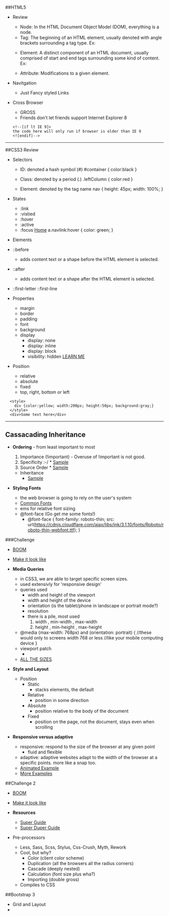 ##HTML5
* Review
  * Node: In the HTML Document Object Model (DOM), everything is a node.
  * Tag: The beginning of an HTML element, usually denoted with angle brackets surrounding a tag type. Ex: <p>
  * Element: A distinct component of an HTML document, usually comprised of start and end tags surrounding some kind of content. Ex: <p></p>
  * Attribute: Modifications to a given element.

* Navitgation
  * Just Fancy styled Links
* Cross Browser
  * GROSS
  * Friends don't let friends support Internet Explorer 8
  ```
  <!--[if lt IE 9]>
  the code here will only run if browser is older than IE 9
  <![endif]-->
  ```

---

##CSS3 Review
* Selectors
  * ID: denoted a hash symbol (#)
   #container {
    color:black
  }

  * Class: denoted by a period (.)
    .leftColumn {
      color:red
    }

  * Element: denoted by the tag name
    nav {
      height: 45px;
      width: 100%;
    }
* States
  * :link
  * :vistied
  * :hover
  * :active
  * :focus
  <a class="navlink" href="#">Home</a>
  a.navlink:hover {
    color: green;
  }

* Elements
* ::before 
  * adds content text or a shape before the HTML element is selected.
* ::after 
  * adds content text or a shape after the HTML element is selected.
* ::first-letter ::first-line

* Properties 
  * margin 
  * border
  * padding
  * font 
  * background
  * display 
    * display: none
    * display: inline
    * display: block
    * visibility: hidden
  [LEARN ME](https://resources.api.exeterlms.com/Resources/5cdb8f9b-3ac6-4ac7-93fe-83dd21bb5032)

* Position
  * relative
  * absolute
  * fixed
  * top, right, bottom or left
```
  <style>
    div {color:yellow; width:200px; height:50px; background:gray;}
  </style>
  <div>Some text here</div>
```
---

## Cassacading Inheritance
* **Ordering** - from least important to most
    1. Importance (!important) - Overuse of !important is not good. 
    2. Specificity :-/ 
      * [Sample](http://jsbin.com/nahovis/2/edit?html,css)
    3. Source Order
      * [Sample](http://jsbin.com/pefuta/4/edit?html,css)

  * Inheritance
    * [Sample](http://jsbin.com/kiraseb/4/edit?html,css)
  
* **Styling Fonts**
  * the web browser is going to rely on the user's system
  * [Common Fonts](http://www.ampsoft.net/webdesign-l/WindowsMacFonts.html)
  * ems for relative font sizing
  * @font-face (Go get me some fonts!)
    * @font-face {
        font-family: roboto-thin;
        src: url(https://cdnjs.cloudflare.com/ajax/libs/ink/3.1.10/fonts/Roboto/roboto-thin-webfont.ttf);
      }

###Challenge
* [BOOM](https://codepen.io/Jtomchak/pen/jwQNpW/?editors=1100)
* [Make it look like](https://upload.wikimedia.org/wikiversity/en/b/bd/Css1_1.png)


* **Media Queries**
  * in CSS3, we are able to target specific screen sizes.
  * used extensivly for 'responsive design'
  * queries used
    * width and height of the viewport
    * width and height of the device
    * orientation (is the tablet/phone in landscape or portrait mode?)
    * resolution  
    * there is a pile, most used
      1.  width , min-width , max-width
      2. height , min-height , max-height
  * @media (max-width: 768px) and (orientation: portrait) {
      //these would only to screens width 768 or less
      //like your mobile computing device
    }
  * viewport patch
    * <meta name="viewport" content="width=device-width, initial-scale=1.0">
  * [ALL THE SIZES](https://css-tricks.com/snippets/css/media-queries-for-standard-devices/)

* **Style and Layout**
  * Position
    * Static
      * stacks elements, the default
    * Relative
      * position in some direction
    * Absolute
      * position relative to the body of the document
    * Fixed
      * position on the page, not the document, stays even when scrolling

* **Responsive versus adaptive**
  * responsive: respond to the size of the browser at any given point
    * fluid and flexible
  * adaptive: adaptive websites adapt to the width of the browser at a specific points. more like a snap too.
  * [Animated Example](https://cdn.css-tricks.com/wp-content/uploads/2015/11/rwd-vs-adapt-example.gif)
  * [More Examples](https://www.fastcodesign.com/3038367/9-gifs-that-explain-responsive-design-brilliantly)

##Challenge 2
* [BOOM](https://codepen.io/Jtomchak/pen/OgaLGL/)
* [Make it look like](http://lewagon.github.io/html-css-challenges/03-box-model/)


* **Resources**
  * [Super Guide](https://www.smashingmagazine.com/mastering-css-principles-comprehensive-reference-guide/)
  * [Super Duper Guide](https://www.simplilearn.com/css3-resources-ultimate-list-article)
* Pre-processors
  * Less, Sass, Scss, Stylus, Css-Crush, Myth, Rework
  * Cool, but why?
    * Color (client color scheme)
    * Duplication (all the browsers all the radius corners)
    * Cascade (deeply nested)
    * Calculation (font size plus wha?)
    * Importing (double gross)
  * Compiles to CSS



##Bootstrap 3
* Grid and Layout
* 